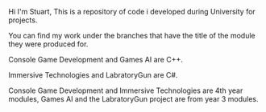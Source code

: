 Hi I'm Stuart, This is a repository of code i developed during University for projects.

You can find my work under the branches that have the title of the module they were produced for.

Console Game Development and Games AI are C++.

Immersive Technologies and LabratoryGun are C#.

Console Game Development and Immersive Technologies are 4th year modules, Games AI and the LabratoryGun project are from year 3 modules.
